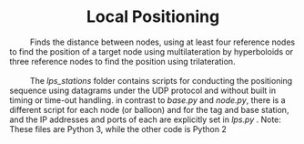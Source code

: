 <h1 align = "center"> Local Positioning </h1>
&emsp; &emsp; Finds the distance between nodes, using at least four reference nodes to find 
the position of a target node using multilateration by hyperboloids or three 
reference nodes to find the position using trilateration.
<br>
<br>
&emsp; &emsp; The <i> lps_stations </i> folder contains scripts for conducting the positioning sequence
using datagrams under the UDP protocol and without built in timing or time-out handling. 
in contrast to <i> base.py </i> and <i> node.py</i>, there is a different script for each
node (or balloon) and for the tag and base station, and the IP addresses and ports of each 
are explicitly set in <i> lps.py </i>. 
Note: These files are Python 3, while the other code is Python 2
